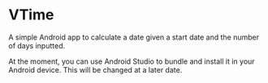 # VTime
A simple Android app to calculate a date given a start date and the number of days inputted.

At the moment, you can use Android Studio to bundle and install it in your Android device. This will be changed at a later date. 
